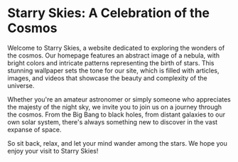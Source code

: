 <!--
Write me markdown content of website with wallpaper:

"An abstract image of a nebula, with bright colors and intricate patterns representing the birth of stars."

The header of the page should not be copy of the text but rather a real content of the website which is using this wallpaper.
-->

<!--font:Poppins.-->

# Starry Skies: A Celebration of the Cosmos

Welcome to Starry Skies, a website dedicated to exploring the wonders of the cosmos. Our homepage features an abstract image of a nebula, with bright colors and intricate patterns representing the birth of stars. This stunning wallpaper sets the tone for our site, which is filled with articles, images, and videos that showcase the beauty and complexity of the universe.

Whether you're an amateur astronomer or simply someone who appreciates the majesty of the night sky, we invite you to join us on a journey through the cosmos. From the Big Bang to black holes, from distant galaxies to our own solar system, there's always something new to discover in the vast expanse of space.

So sit back, relax, and let your mind wander among the stars. We hope you enjoy your visit to Starry Skies!
